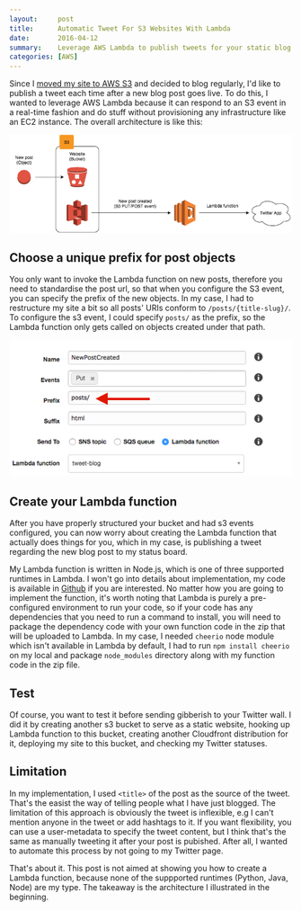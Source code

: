 ```yaml
---
layout:     post
title:      Automatic Tweet For S3 Websites With Lambda
date:       2016-04-12
summary:    Leverage AWS Lambda to publish tweets for your static blog site on S3 in a serverless architecture.
categories: [AWS]
---
```


Since I [moved my site to AWS S3](/posts/go-static-with-s3-and-cloudfront/) and decided to blog regularly, I'd like to publish a tweet each time after a new blog post goes live. To do this, I wanted to leverage AWS Lambda because it can respond to an S3 event in a real-time fashion and do stuff without provisioning any infrastructure like an EC2 instance. The overall architecture is like this:

<img src="/images/architecture.png">

## Choose a unique prefix for post objects
You only want to invoke the Lambda function on new posts, therefore you need to standardise the post url, so that when you configure the S3 event, you can specify the prefix of the new objects. In my case, I had to restructure my site a bit so all posts' URIs conform to `/posts/{title-slug}/`. To configure the s3 event, I could specify `posts/` as the prefix, so the Lambda function only gets called on objects created under that path.

<img src="/images/s3-event.png">

## Create your Lambda function
After you have properly structured your bucket and had s3 events configured, you can now worry about creating the Lambda function that actually does things for you, which in my case, is publishing a tweet regarding the new blog post to my status board.

My Lambda function is written in Node.js, which is one of three supported runtimes in Lambda. I won't go into details about implementation, my code is available in [Github](https://github.com/yellowmamba/lambda-tweet-example) if you are interested. No matter how you are going to implement the function, it's worth noting that Lambda is purely a pre-configured environment to run your code, so if your code has any dependencies that you need to run a command to install, you will need to package the dependency code with your own function code in the zip that will be uploaded to Lambda. In my case, I needed `cheerio` node module which isn't available in Lambda by default, I had to run `npm install cheerio` on my local and package `node_modules` directory along with my function code in the zip file.

## Test
Of course, you want to test it before sending gibberish to your Twitter wall. I did it by creating another s3 bucket to serve as a static website, hooking up Lambda function to this bucket, creating another Cloudfront distribution for it, deploying my site to this bucket, and checking my Twitter statuses.

## Limitation
In my implementation, I used `<title>` of the post as the source of the tweet. That's the easist the way of telling people what I have just blogged. The limitation of this approach is obviously the tweet is inflexible, e.g I can't mention anyone in the tweet or add hashtags to it. If you want flexibility, you can use a user-metadata to specify the tweet content, but I think that's the same as manually tweeting it after your post is pubished. After all, I wanted to automate this process by not going to my Twitter page.

That's about it. This post is not aimed at showing you how to create a Lambda function, because none of the suppported runtimes (Python, Java, Node) are my type. The takeaway is the architecture I illustrated in the beginning.